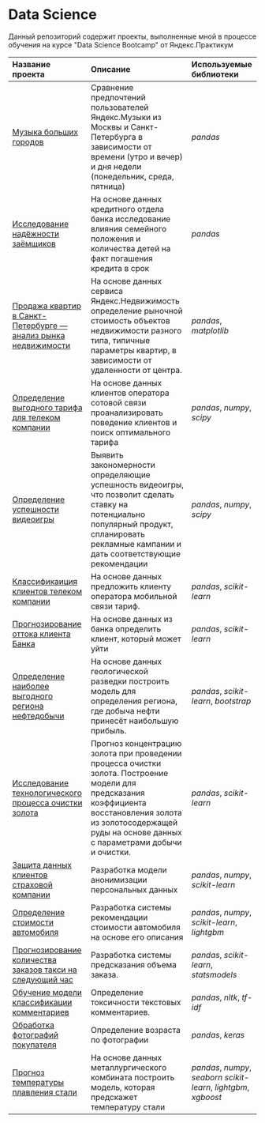 # Data Science

Данный репозиторий содержит проекты, выполненные мной в процессе обучения на курсе "Data Science Bootcamp" от Яндекс.Практикум

| Название проекта | Описание | Используемые библиотеки | 
| :---------------------- | :---------------------- | :---------------------- |
| [Музыка больших городов](https://github.com/zaqedaz/Praktikum/tree/main/Project_1) | Сравнение предпочтений пользователей Яндекс.Музыки из Москвы и Санкт-Петербурга в зависимости от времени (утро и вечер) и дня недели (понедельник, среда, пятница)| *pandas* |
| [Исследование надёжности заёмщиков](https://github.com/zaqedaz/Praktikum/tree/main/Project_2) | На основе данных кредитного отдела банка исследование влияния семейного положения и количества детей на факт погашения кредита в срок | *pandas* |
| [Продажа квартир в Санкт-Петербурге — анализ рынка недвижимости](https://github.com/zaqedaz/Praktikum/tree/main/Project_3) | На основе данных сервиса Яндекс.Недвижимость определение рыночной стоимость объектов недвижимости разного типа, типичные параметры квартир, в зависимости от удаленности от центра. | *pandas*, *matplotlib*|
| [Определение выгодного тарифа для телеком компании](https://github.com/zaqedaz/Praktikum/tree/main/Project_4) | На основе данных клиентов оператора сотовой связи проанализировать поведение клиентов и поиск оптимального тарифа | *pandas*, *numpy*, *scipy* |
| [Определение успешности видеоигры](https://github.com/zaqedaz/Praktikum/tree/main/Project_5) | Выявить закономерности определяющие успешность видеоигры, что позволит сделать ставку на потенциально популярный продукт, спланировать рекламные кампании и дать соответствующие рекомендации | *pandas*, *numpy*, *scipy* |
| [Классификаиция клиентов телеком компании](https://github.com/zaqedaz/Praktikum/tree/main/Project_6) | На основе данных предложить клиенту оператора мобильной связи тариф. | *pandas*, *scikit-learn* |
| [Прогнозирование оттока клиента Банка](https://github.com/zaqedaz/Praktikum/tree/main/Project_7) | На основе данных из банка определить клиент, который может уйти | *pandas*, *scikit-learn* |
| [Определение наиболее выгодного региона нефтедобычи](https://github.com/zaqedaz/Praktikum/tree/main/Project_8) | На основе данных геологической разведки построить модель для определения региона, где добыча нефти принесёт наибольшую прибыль.| *pandas*, *scikit-learn*, *bootstrap* |
| [Исследование технологического процесса очистки золота](https://github.com/zaqedaz/Praktikum/tree/main/Project_9) | Прогноз концентрацию золота при проведении процесса очистки золота. Построение модели для предсказания коэффициента восстановления золота из золотосодержащей руды на основе данных с параметрами добычи и очистки. | *pandas*, *scikit-learn* |
| [Защита данных клиентов страховой компании](https://github.com/zaqedaz/Praktikum/tree/main/Project_10) | Разработка модели анонимизации персональных данных | *pandas*, *numpy*, *scikit-learn* |
| [Определение стоимости автомобиля](https://github.com/zaqedaz/Praktikum/tree/main/Project_11) | Разработка системы рекомендации стоимости автомобиля на основе его описания | *pandas*, *numpy*, *scikit-learn*, *lightgbm* |
| [Прогнозирование количества заказов такси на следующий час](https://github.com/zaqedaz/Praktikum/tree/main/Project_12) | Разработка системы предсказания объема заказа. | *pandas*, *scikit-learn*, *statsmodels* |
| [Обучение модели классификации комментариев](https://github.com/zaqedaz/Praktikum/tree/main/Project_13) | Определение токсичности текстовых комментариев. | *pandas*, *nltk*, *tf-idf* |
| [Обработка фотографий покупателя](https://github.com/zaqedaz/Praktikum/tree/main/Project_14) | Определение возраста по фотографии | *pandas*, *keras* |
| [Прогноз температуры плавления стали](https://github.com/zaqedaz/Praktikum/tree/main/Project_15) | На основе данных металлургического комбината построить модель, которая предскажет температуру стали | *pandas*, *numpy*, *seaborn* *scikit-learn*, *lightgbm*, *xgboost* |
